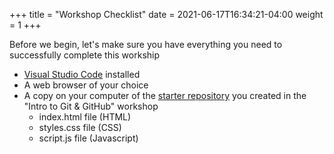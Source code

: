 +++
title = "Workshop Checklist"
date = 2021-06-17T16:34:21-04:00
weight = 1
+++

Before we begin, let's make sure you have everything you need to successfully complete this workship

- [Visual Studio Code](https://code.visualstudio.com/) installed
- A web browser of your choice
- A copy on your computer of the [starter repository](https://github.com/itserik0/jumpstart-starter-repo) you created in the "Intro to Git & GitHub" workshop
  - index.html file (HTML)
  - styles.css file (CSS)
  - script.js file (Javascript)